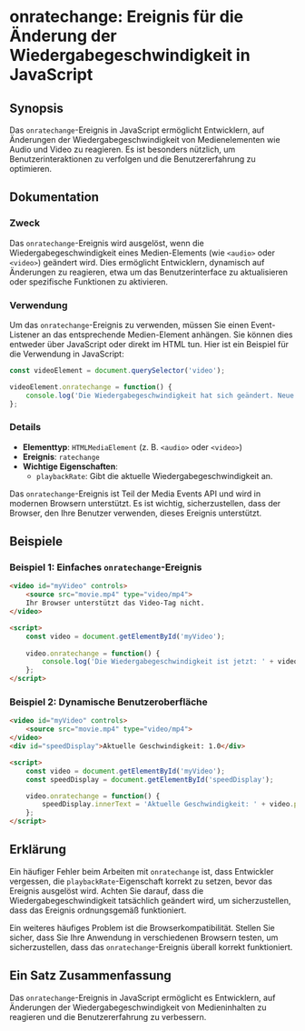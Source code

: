<!--
Meta Description: # onratechange: Ereignis für die Änderung der Wiedergabegeschwindigkeit in JavaScript ## Synopsis Das `onratechange`-Ereignis in JavaScript ermöglicht...
Meta Keywords: video, onratechange, ereignis, die, das
-->

# onratechange: Ereignis für die Änderung der Wiedergabegeschwindigkeit in JavaScript

## Synopsis
Das `onratechange`-Ereignis in JavaScript ermöglicht Entwicklern, auf Änderungen der Wiedergabegeschwindigkeit von Medienelementen wie Audio und Video zu reagieren. Es ist besonders nützlich, um Benutzerinteraktionen zu verfolgen und die Benutzererfahrung zu optimieren.

## Dokumentation
### Zweck
Das `onratechange`-Ereignis wird ausgelöst, wenn die Wiedergabegeschwindigkeit eines Medien-Elements (wie `<audio>` oder `<video>`) geändert wird. Dies ermöglicht Entwicklern, dynamisch auf Änderungen zu reagieren, etwa um das Benutzerinterface zu aktualisieren oder spezifische Funktionen zu aktivieren.

### Verwendung
Um das `onratechange`-Ereignis zu verwenden, müssen Sie einen Event-Listener an das entsprechende Medien-Element anhängen. Sie können dies entweder über JavaScript oder direkt im HTML tun. Hier ist ein Beispiel für die Verwendung in JavaScript:

```javascript
const videoElement = document.querySelector('video');

videoElement.onratechange = function() {
    console.log('Die Wiedergabegeschwindigkeit hat sich geändert. Neue Geschwindigkeit: ' + videoElement.playbackRate);
};
```

### Details
- **Elementtyp**: `HTMLMediaElement` (z. B. `<audio>` oder `<video>`)
- **Ereignis**: `ratechange`
- **Wichtige Eigenschaften**: 
  - `playbackRate`: Gibt die aktuelle Wiedergabegeschwindigkeit an.
  
Das `onratechange`-Ereignis ist Teil der Media Events API und wird in modernen Browsern unterstützt. Es ist wichtig, sicherzustellen, dass der Browser, den Ihre Benutzer verwenden, dieses Ereignis unterstützt.

## Beispiele
### Beispiel 1: Einfaches `onratechange`-Ereignis
```html
<video id="myVideo" controls>
    <source src="movie.mp4" type="video/mp4">
    Ihr Browser unterstützt das Video-Tag nicht.
</video>

<script>
    const video = document.getElementById('myVideo');
    
    video.onratechange = function() {
        console.log('Die Wiedergabegeschwindigkeit ist jetzt: ' + video.playbackRate);
    };
</script>
```

### Beispiel 2: Dynamische Benutzeroberfläche
```html
<video id="myVideo" controls>
    <source src="movie.mp4" type="video/mp4">
</video>
<div id="speedDisplay">Aktuelle Geschwindigkeit: 1.0</div>

<script>
    const video = document.getElementById('myVideo');
    const speedDisplay = document.getElementById('speedDisplay');

    video.onratechange = function() {
        speedDisplay.innerText = 'Aktuelle Geschwindigkeit: ' + video.playbackRate;
    };
</script>
```

## Erklärung
Ein häufiger Fehler beim Arbeiten mit `onratechange` ist, dass Entwickler vergessen, die `playbackRate`-Eigenschaft korrekt zu setzen, bevor das Ereignis ausgelöst wird. Achten Sie darauf, dass die Wiedergabegeschwindigkeit tatsächlich geändert wird, um sicherzustellen, dass das Ereignis ordnungsgemäß funktioniert.

Ein weiteres häufiges Problem ist die Browserkompatibilität. Stellen Sie sicher, dass Sie Ihre Anwendung in verschiedenen Browsern testen, um sicherzustellen, dass das `onratechange`-Ereignis überall korrekt funktioniert.

## Ein Satz Zusammenfassung
Das `onratechange`-Ereignis in JavaScript ermöglicht es Entwicklern, auf Änderungen der Wiedergabegeschwindigkeit von Medieninhalten zu reagieren und die Benutzererfahrung zu verbessern.
